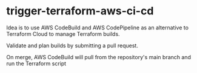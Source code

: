 # trigger-terraform-aws-ci-cd

Idea is to use AWS CodeBuild and AWS CodePipeline as an alternative to Terraform Cloud to manage Terraform builds.

Validate and plan builds by submitting a pull request.

On merge, AWS CodeBuild will pull from the repository's main branch and run the Terraform script 
